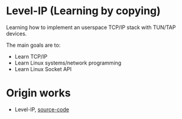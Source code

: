 # Level-IP (Learning by copying)

Learning how to implement an userspace TCP/IP stack with TUN/TAP devices.  

The main goals are to:
- Learn TCP/IP
- Learn Linux systems/network programming
- Learn Linux Socket API

# Origin works
- Level-IP, [source-code](https://github.com/saminiir/level-ip)
